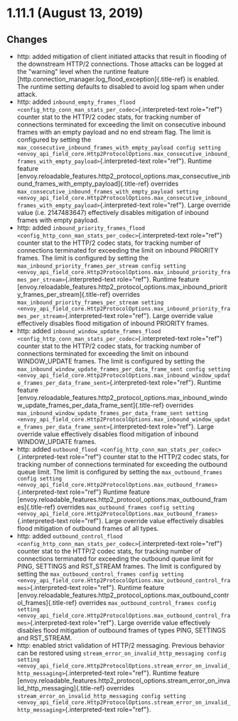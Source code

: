 1.11.1 (August 13, 2019)
========================

Changes
-------

-   http: added mitigation of client initiated attacks that result in
    flooding of the downstream HTTP/2 connections. Those attacks can be
    logged at the \"warning\" level when the runtime feature
    [http.connection_manager.log_flood_exception]{.title-ref} is
    enabled. The runtime setting defaults to disabled to avoid log spam
    when under attack.
-   http: added
    `inbound_empty_frames_flood <config_http_conn_man_stats_per_codec>`{.interpreted-text
    role="ref"} counter stat to the HTTP/2 codec stats, for tracking
    number of connections terminated for exceeding the limit on
    consecutive inbound frames with an empty payload and no end stream
    flag. The limit is configured by setting the
    `max_consecutive_inbound_frames_with_empty_payload config setting <envoy_api_field_core.Http2ProtocolOptions.max_consecutive_inbound_frames_with_empty_payload>`{.interpreted-text
    role="ref"}. Runtime feature
    [envoy.reloadable_features.http2_protocol_options.max_consecutive_inbound_frames_with_empty_payload]{.title-ref}
    overrides
    `max_consecutive_inbound_frames_with_empty_payload setting <envoy_api_field_core.Http2ProtocolOptions.max_consecutive_inbound_frames_with_empty_payload>`{.interpreted-text
    role="ref"}. Large override value (i.e. 2147483647) effectively
    disables mitigation of inbound frames with empty payload.
-   http: added
    `inbound_priority_frames_flood <config_http_conn_man_stats_per_codec>`{.interpreted-text
    role="ref"} counter stat to the HTTP/2 codec stats, for tracking
    number of connections terminated for exceeding the limit on inbound
    PRIORITY frames. The limit is configured by setting the
    `max_inbound_priority_frames_per_stream config setting <envoy_api_field_core.Http2ProtocolOptions.max_inbound_priority_frames_per_stream>`{.interpreted-text
    role="ref"}. Runtime feature
    [envoy.reloadable_features.http2_protocol_options.max_inbound_priority_frames_per_stream]{.title-ref}
    overrides
    `max_inbound_priority_frames_per_stream setting <envoy_api_field_core.Http2ProtocolOptions.max_inbound_priority_frames_per_stream>`{.interpreted-text
    role="ref"}. Large override value effectively disables flood
    mitigation of inbound PRIORITY frames.
-   http: added
    `inbound_window_update_frames_flood <config_http_conn_man_stats_per_codec>`{.interpreted-text
    role="ref"} counter stat to the HTTP/2 codec stats, for tracking
    number of connections terminated for exceeding the limit on inbound
    WINDOW_UPDATE frames. The limit is configured by setting the
    `max_inbound_window_update_frames_per_data_frame_sent config setting <envoy_api_field_core.Http2ProtocolOptions.max_inbound_window_update_frames_per_data_frame_sent>`{.interpreted-text
    role="ref"}. Runtime feature
    [envoy.reloadable_features.http2_protocol_options.max_inbound_window_update_frames_per_data_frame_sent]{.title-ref}
    overrides
    `max_inbound_window_update_frames_per_data_frame_sent setting <envoy_api_field_core.Http2ProtocolOptions.max_inbound_window_update_frames_per_data_frame_sent>`{.interpreted-text
    role="ref"}. Large override value effectively disables flood
    mitigation of inbound WINDOW_UPDATE frames.
-   http: added
    `outbound_flood <config_http_conn_man_stats_per_codec>`{.interpreted-text
    role="ref"} counter stat to the HTTP/2 codec stats, for tracking
    number of connections terminated for exceeding the outbound queue
    limit. The limit is configured by setting the
    `max_outbound_frames config setting <envoy_api_field_core.Http2ProtocolOptions.max_outbound_frames>`{.interpreted-text
    role="ref"} Runtime feature
    [envoy.reloadable_features.http2_protocol_options.max_outbound_frames]{.title-ref}
    overrides
    `max_outbound_frames config setting <envoy_api_field_core.Http2ProtocolOptions.max_outbound_frames>`{.interpreted-text
    role="ref"}. Large override value effectively disables flood
    mitigation of outbound frames of all types.
-   http: added
    `outbound_control_flood <config_http_conn_man_stats_per_codec>`{.interpreted-text
    role="ref"} counter stat to the HTTP/2 codec stats, for tracking
    number of connections terminated for exceeding the outbound queue
    limit for PING, SETTINGS and RST_STREAM frames. The limit is
    configured by setting the
    `max_outbound_control_frames config setting <envoy_api_field_core.Http2ProtocolOptions.max_outbound_control_frames>`{.interpreted-text
    role="ref"}. Runtime feature
    [envoy.reloadable_features.http2_protocol_options.max_outbound_control_frames]{.title-ref}
    overrides
    `max_outbound_control_frames config setting <envoy_api_field_core.Http2ProtocolOptions.max_outbound_control_frames>`{.interpreted-text
    role="ref"}. Large override value effectively disables flood
    mitigation of outbound frames of types PING, SETTINGS and
    RST_STREAM.
-   http: enabled strict validation of HTTP/2 messaging. Previous
    behavior can be restored using
    `stream_error_on_invalid_http_messaging config setting <envoy_api_field_core.Http2ProtocolOptions.stream_error_on_invalid_http_messaging>`{.interpreted-text
    role="ref"}. Runtime feature
    [envoy.reloadable_features.http2_protocol_options.stream_error_on_invalid_http_messaging]{.title-ref}
    overrides
    `stream_error_on_invalid_http_messaging config setting <envoy_api_field_core.Http2ProtocolOptions.stream_error_on_invalid_http_messaging>`{.interpreted-text
    role="ref"}.
